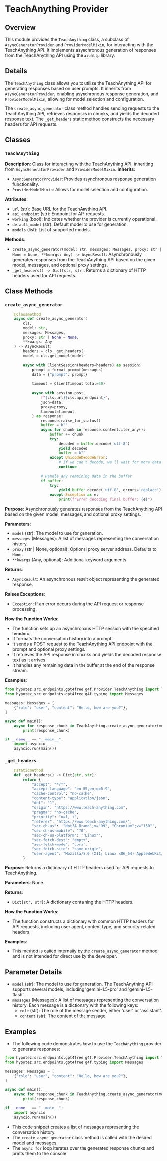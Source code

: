 # TeachAnything Provider
## Overview
This module provides the `TeachAnything` class, a subclass of `AsyncGeneratorProvider` and `ProviderModelMixin`, for interacting with the TeachAnything API. It implements asynchronous generation of responses from the TeachAnything API using the `aiohttp` library.

## Details
The `TeachAnything` class allows you to utilize the TeachAnything API for generating responses based on user prompts. It inherits from `AsyncGeneratorProvider`, enabling asynchronous response generation, and `ProviderModelMixin`, allowing for model selection and configuration. 

The `create_async_generator` class method handles sending requests to the TeachAnything API, retrieves responses in chunks, and yields the decoded response text. The `_get_headers` static method constructs the necessary headers for API requests.

## Classes
### `TeachAnything`
**Description**: Class for interacting with the TeachAnything API, inheriting from `AsyncGeneratorProvider` and `ProviderModelMixin`.
**Inherits**: 
  - `AsyncGeneratorProvider`: Provides asynchronous response generation functionality.
  - `ProviderModelMixin`: Allows for model selection and configuration.

**Attributes**:
  - `url` (str): Base URL for the TeachAnything API.
  - `api_endpoint` (str): Endpoint for API requests.
  - `working` (bool): Indicates whether the provider is currently operational.
  - `default_model` (str): Default model to use for generation.
  - `models` (list): List of supported models.

**Methods**:
  - `create_async_generator(model: str, messages: Messages, proxy: str | None = None, **kwargs: Any) -> AsyncResult`: Asynchronously generates responses from the TeachAnything API based on the given model, messages, and optional proxy settings.
  - `_get_headers() -> Dict[str, str]`: Returns a dictionary of HTTP headers used for API requests.

## Class Methods
### `create_async_generator`
```python
    @classmethod
    async def create_async_generator(
        cls,
        model: str,
        messages: Messages,
        proxy: str | None = None,
        **kwargs: Any
    ) -> AsyncResult:
        headers = cls._get_headers()
        model = cls.get_model(model)
        
        async with ClientSession(headers=headers) as session:
            prompt = format_prompt(messages)
            data = {"prompt": prompt}
            
            timeout = ClientTimeout(total=60)
            
            async with session.post(
                f"{cls.url}{cls.api_endpoint}",
                json=data,
                proxy=proxy,
                timeout=timeout
            ) as response:
                response.raise_for_status()
                buffer = b""
                async for chunk in response.content.iter_any():
                    buffer += chunk
                    try:
                        decoded = buffer.decode('utf-8')
                        yield decoded
                        buffer = b""
                    except UnicodeDecodeError:
                        # If we can't decode, we'll wait for more data
                        continue
                
                # Handle any remaining data in the buffer
                if buffer:
                    try:
                        yield buffer.decode('utf-8', errors='replace')
                    except Exception as e:
                        print(f"Error decoding final buffer: {e}")
```
**Purpose**: Asynchronously generates responses from the TeachAnything API based on the given model, messages, and optional proxy settings.

**Parameters**:
  - `model` (str): The model to use for generation.
  - `messages` (Messages): A list of messages representing the conversation history.
  - `proxy` (str | None, optional): Optional proxy server address. Defaults to `None`.
  - `**kwargs` (Any, optional): Additional keyword arguments.

**Returns**:
  - `AsyncResult`: An asynchronous result object representing the generated response.

**Raises Exceptions**:
  - `Exception`: If an error occurs during the API request or response processing.

**How the Function Works**:
  - The function sets up an asynchronous HTTP session with the specified headers.
  - It formats the conversation history into a prompt.
  - It sends a POST request to the TeachAnything API endpoint with the prompt and optional proxy settings.
  - It retrieves the API response in chunks and yields the decoded response text as it arrives.
  - It handles any remaining data in the buffer at the end of the response stream.

**Examples**:
```python
from hypotez.src.endpoints.gpt4free.g4f.Provider.TeachAnything import TeachAnything
from hypotez.src.endpoints.gpt4free.g4f.typing import Messages

messages: Messages = [
    {"role": "user", "content": "Hello, how are you?"},
]

async def main():
    async for response_chunk in TeachAnything.create_async_generator(model='gemini-1.5-pro', messages=messages):
        print(response_chunk)

if __name__ == "__main__":
    import asyncio
    asyncio.run(main())

```

### `_get_headers`
```python
    @staticmethod
    def _get_headers() -> Dict[str, str]:
        return {
            "accept": "*/*",
            "accept-language": "en-US,en;q=0.9",
            "cache-control": "no-cache",
            "content-type": "application/json",
            "dnt": "1",
            "origin": "https://www.teach-anything.com",
            "pragma": "no-cache",
            "priority": "u=1, i",
            "referer": "https://www.teach-anything.com/",
            "sec-ch-us": '"Not?A_Brand";v="99", "Chromium";v="130"',
            "sec-ch-us-mobile": "?0",
            "sec-ch-us-platform": '"Linux"',
            "sec-fetch-dest": "empty",
            "sec-fetch-mode": "cors",
            "sec-fetch-site": "same-origin",
            "user-agent": "Mozilla/5.0 (X11; Linux x86_64) AppleWebKit/537.36 (KHTML, like Gecko) Chrome/130.0.0.0 Safari/537.36"
        }
```
**Purpose**: Returns a dictionary of HTTP headers used for API requests to TeachAnything.

**Parameters**: None.

**Returns**:
  - `Dict[str, str]`: A dictionary containing the HTTP headers.

**How the Function Works**:
  - The function constructs a dictionary with common HTTP headers for API requests, including user agent, content type, and security-related headers.

**Examples**: 
  - This method is called internally by the `create_async_generator` method and is not intended for direct use by the developer.


## Parameter Details

  - `model` (str): The model to use for generation. The TeachAnything API supports several models, including 'gemini-1.5-pro' and 'gemini-1.5-flash'. 
  - `messages` (Messages): A list of messages representing the conversation history. Each message is a dictionary with the following keys:
    - `role` (str): The role of the message sender, either 'user' or 'assistant'.
    - `content` (str): The content of the message.

## Examples
- The following code demonstrates how to use the `TeachAnything` provider to generate responses:

```python
from hypotez.src.endpoints.gpt4free.g4f.Provider.TeachAnything import TeachAnything
from hypotez.src.endpoints.gpt4free.g4f.typing import Messages

messages: Messages = [
    {"role": "user", "content": "Hello, how are you?"},
]

async def main():
    async for response_chunk in TeachAnything.create_async_generator(model='gemini-1.5-pro', messages=messages):
        print(response_chunk)

if __name__ == "__main__":
    import asyncio
    asyncio.run(main())

```

- This code snippet creates a list of messages representing the conversation history.
- The `create_async_generator` class method is called with the desired model and messages.
- The `async for` loop iterates over the generated response chunks and prints them to the console.